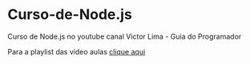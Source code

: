 # Curso-de-Node.js

Curso de Node.js no youtube canal Victor Lima - Guia do Programador

Para a playlist das vídeo aulas <a href="https://www.youtube.com/playlist?list=PLJ_KhUnlXUPtbtLwaxxUxHqvcNQndmI4B" target="_blank">clique aqui</a>
